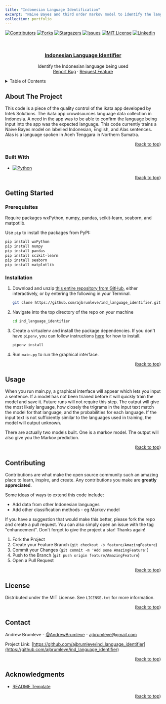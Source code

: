 ```yaml
---
title: "Indonesian Language Identification"
excerpt: "Naive Bayes and third order markov model to identify the language of a given sentence. <br/><img src='/images/language_identifier.png'>"
collection: portfolio
---
```



<!-- Improved compatibility of back to top link: See: https://github.com/othneildrew/Best-README-Template/pull/73 -->
<a name="readme-top"></a>
<!--
*** Thanks for checking out the Best-README-Template. If you have a suggestion
*** that would make this better, please fork the repo and create a pull request
*** or simply open an issue with the tag "enhancement".
*** Don't forget to give the project a star!
*** Thanks again! Now go create something AMAZING! :D
-->



<!-- PROJECT SHIELDS -->
<!--
*** I'm using markdown "reference style" links for readability.
*** Reference links are enclosed in brackets [ ] instead of parentheses ( ).
*** See the bottom of this document for the declaration of the reference variables
*** for contributors-url, forks-url, etc. This is an optional, concise syntax you may use.
*** https://www.markdownguide.org/basic-syntax/#reference-style-links
-->
[![Contributors][contributors-shield]][contributors-url]
[![Forks][forks-shield]][forks-url]
[![Stargazers][stars-shield]][stars-url]
[![Issues][issues-shield]][issues-url]
[![MIT License][license-shield]][license-url]
[![LinkedIn][linkedin-shield]][linkedin-url]



<!-- PROJECT LOGO -->
<br />
<div align="center">

  <h3 align="center"> <a href="https://github.com/ajbrumleve/ind_language_identifier">Indonesian Language Identifier</a></h3>

  <p align="center">
    Identify the Indonesian language being used
    <br />
    <a href="https://github.com/ajbrumleve/ind_language_identifier/issues">Report Bug</a>
    ·
    <a href="https://github.com/ajbrumleve/ind_language_identifier/issues">Request Feature</a>
  </p>
</div>



<!-- TABLE OF CONTENTS -->
<details>
  <summary>Table of Contents</summary>
  <ol>
    <li>
      <a href="#about-the-project">About The Project</a>
      <ul>
        <li><a href="#built-with">Built With</a></li>
      </ul>
    </li>
    <li>
      <a href="#getting-started">Getting Started</a>
      <ul>
        <li><a href="#prerequisites">Prerequisites</a></li>
        <li><a href="#installation">Installation</a></li>
      </ul>
    </li>
    <li><a href="#usage">Usage</a></li>
    <li><a href="#contributing">Contributing</a></li>
    <li><a href="#license">License</a></li>
    <li><a href="#contact">Contact</a></li>
    <li><a href="#acknowledgments">Acknowledgments</a></li>
  </ol>
</details>



<!-- ABOUT THE PROJECT -->
## About The Project

This code is a piece of the quality control of the ikata app developed by Intek Solutions. The ikata app crowdsources language data collection in Indonesia. A need in the app was to be able to confirm the language being input into the app was the expected language. This code currently trains a Naive Bayes model on labelled Indonesian, English, and Alas sentences. Alas is a language spoken in Aceh Tenggara in Northern Sumatra. 


<p align="right">(<a href="#readme-top">back to top</a>)</p>



### Built With



* [![Python][Python]][Python-url]


<p align="right">(<a href="#readme-top">back to top</a>)</p>



<!-- GETTING STARTED -->
## Getting Started



### Prerequisites

Require packages wxPython, numpy, pandas, scikit-learn, seaborn, and matpotlib.

Use `pip` to install the packages from PyPI:

```bash
pip install wxPython
pip install numpy
pip install pandas
pip install scikit-learn
pip install seaborn
pip install matplotlib
```

### Installation

1. Download and unzip [this entire repository from GitHub](https://github.com/ajbrumleve/ind_language_identifier), either interactively, or by entering the following in your Terminal.
    ```bash
    git clone https://github.com/ajbrumleve/ind_language_identifier.git
    ```
2. Navigate into the top directory of the repo on your machine
    ```bash
    cd ind_language_identifier
    ```
3. Create a virtualenv and install the package dependencies. If you don't have `pipenv`, you can follow instructions [here](https://pipenv.pypa.io/en/latest/install/) for how to install.
    ```bash
    pipenv install
    ```
4. Run `main.py` to run the graphical interface. 


<p align="right">(<a href="#readme-top">back to top</a>)</p>



<!-- USAGE EXAMPLES -->
## Usage

When you run main.py, a graphical interface will appear which lets you input a sentence. If a model has not been trianed before it will quickly train the model and save it. Future runs will not require this step. The output will give the most likely language, how closely the trigrams in the input text match the model for that language, and the probabilities for each language. If the input text is not sufficiently similar to the languages used in training, the model will output unknown. 

There are actually two models built. One is a markov model. The output will also give you the Markov prediction. 

<p align="right">(<a href="#readme-top">back to top</a>)</p>




<!-- CONTRIBUTING -->
## Contributing

Contributions are what make the open source community such an amazing place to learn, inspire, and create. Any contributions you make are **greatly appreciated**.

Some ideas of ways to extend this code include:
 - Add data from other Indonesian languages
 - Add other classification methods - eg Markov model

If you have a suggestion that would make this better, please fork the repo and create a pull request. You can also simply open an issue with the tag "enhancement".
Don't forget to give the project a star! Thanks again!

1. Fork the Project
2. Create your Feature Branch (`git checkout -b feature/AmazingFeature`)
3. Commit your Changes (`git commit -m 'Add some AmazingFeature'`)
4. Push to the Branch (`git push origin feature/AmazingFeature`)
5. Open a Pull Request

<p align="right">(<a href="#readme-top">back to top</a>)</p>



<!-- LICENSE -->
## License

Distributed under the MIT License. See `LICENSE.txt` for more information.

<p align="right">(<a href="#readme-top">back to top</a>)</p>



<!-- CONTACT -->
## Contact

Andrew Brumleve - [@AndrewBrumleve](https://twitter.com/AndrewBrumleve) - ajbrumleve@gmail.com

Project Link: [https://github.com/ajbrumleve/ind_language_identifier](https://github.com/ajbrumleve/ind_language_identifier)

<p align="right">(<a href="#readme-top">back to top</a>)</p>



<!-- ACKNOWLEDGMENTS -->
## Acknowledgments

* [README Template](https://github.com/othneildrew/Best-README-Template)

<p align="right">(<a href="#readme-top">back to top</a>)</p>



<!-- MARKDOWN LINKS & IMAGES -->
<!-- https://www.markdownguide.org/basic-syntax/#reference-style-links -->
[contributors-shield]: https://img.shields.io/github/contributors/ajbrumleve/ind_language_identifier.svg?style=for-the-badge
[contributors-url]: https://github.com/ajbrumleve/ind_language_identifier/graphs/contributors
[forks-shield]: https://img.shields.io/github/forks/ajbrumleve/ind_language_identifier.svg?style=for-the-badge
[forks-url]: https://github.com/ajbrumleve/ind_language_identifier/network/members
[stars-shield]: https://img.shields.io/github/stars/ajbrumleve/ind_language_identifier.svg?style=for-the-badge
[stars-url]: https://github.com/ajbrumleve/ind_language_identifier/stargazers
[issues-shield]: https://img.shields.io/github/issues/ajbrumleve/ind_language_identifier.svg?style=for-the-badge
[issues-url]: https://github.com/ajbrumleve/ind_language_identifier/issues
[license-shield]: https://img.shields.io/github/license/ajbrumleve/ind_language_identifier.svg?style=for-the-badge
[license-url]: https://github.com/ajbrumleve/ind_language_identifier/blob/main/LICENSE
[linkedin-shield]: https://img.shields.io/badge/-LinkedIn-black.svg?style=for-the-badge&logo=linkedin&colorB=555
[linkedin-url]: (https://www.linkedin.com/in/andrew-brumleve-574239227/)
[product-screenshot]: images/screenshot.png
[Python]:  	https://img.shields.io/badge/Python-14354C?style=for-the-badge&logo=python&logoColor=white
[Python-url]: https://python.org/

